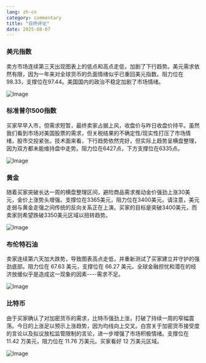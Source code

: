 ```yaml
---
lang: zh-cn
category: commentary
title: "日终评论"
date: 2025-08-07
---
```


### 美元指数

卖方市场连续第三天出现图表上的低点和高点走低，加剧了下行趋势。美元需求依然有限，因为一年来对全球货币的负面情绪似乎已重回美元指数。阻力位在98.33，支撑位在97.44。美国国内的政治不稳定加剧了市场情绪。

![Image](https://markleighedu.github.io/img/Aug-2025/07-Aug-2025/usdindex.jpg)

### 标准普尔500指数

买家早早入市，但需求短暂，最终卖家占据上风，收盘价与昨日收盘价持平。虽然我们看到市场对美国股票的需求，但关税结果的不确定性/现实性打压了市场情绪，股市交投紧张。技术面来看，下行趋势依然完好，但实际上趋势呈横盘整理，因为双方都未能维持盘中走势。阻力位在6427点，下方支撑位在6335点。

![Image](https://markleighedu.github.io/img/Aug-2025/07-Aug-2025/sp500.jpg)

### 黄金

随着买家突破长达一周的横盘整理区间，避险商品需求推动金价强劲上涨30美元，金价上涨势头增强。支撑位在3365美元，阻力位在3400美元。请注意，美元走弱与黄金走强之间传统的反向关系正在上演。买家的目标是突破3400美元，而卖家则希望跌破3350美元区域以扭转趋势。

![Image](https://markleighedu.github.io/img/Aug-2025/07-Aug-2025/gold.jpg)

### 布伦特石油

卖家连续第六天加大跌势，导致图表高点走低，并重新测试了买家建立并守护的强劲底部。阻力位在 67.63 美元，支撑位在 66.27 美元。全球金融担忧和潜在的经济放缓似乎是造成这一现象的因素----需求不足。

![Image](https://markleighedu.github.io/img/Aug-2025/07-Aug-2025/brentoil.jpg)

### 比特币

由于买家确认了对加密货币的需求，比特币强劲上涨，打破了持续一周的窄幅震荡。今日的上涨足以预示上涨趋势，因为均线向上交叉。白宫关于加密货币接受度的言论以及拟议放松监管限制的言论，进一步增强了市场积极情绪。支撑位在 11.42 万美元，阻力位在 11.76 万美元。买家看好 12 万美元区域。

![Image](https://markleighedu.github.io/img/Aug-2025/07-Aug-2025/bitcoin.jpg)

